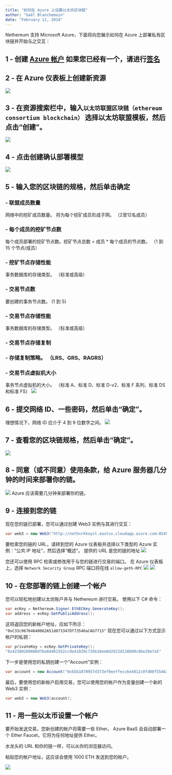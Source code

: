 ```yaml
---
title: "如何在 Azure 上设置以太坊区块链"
author: "Gaël Blanchemain"
date: "February 12, 2018"
---
```


Nethereum 支持 Microsoft Azure，下面将向您展示如何在 Azure 上部署私有区块链并开始与之交互：

## 1 - 创建 [Azure 帐户](https://azure.microsoft.com/en-us/resources/videos/sign-up-for-microsoft-azure/) 如果您已经有一个，请进行[签名](https://azure.microsoft.com/en-us/account/) 

## 2 - 在 Azure 仪表板上创建新资源
![](1.png)

## 3 - 在资源搜索栏中，输入```以太坊联盟区块链（ethereum consortium blockchain）``` 选择以太坊联盟模板，然后点击“创建”。
![](2.png)

## 4 - 点击创建确认部署模型
![](3.png)

## 5 - 输入您的区块链的规格，然后单击确定

### - 联盟成员数量

网络中的挖矿成员数量。 将为每个挖矿成员形成子网。 （2至12名成员）

### - 每个成员的挖矿节点数

每个成员部署的挖矿节点数。挖矿节点总数 = 成员 * 每个成员的节点数。 （1 到 15 个节点/成员）

### - 挖矿节点存储性能

事务数据库的存储类型。 （标准或高级）

### - 交易节点数

要创建的事务节点数。 (1 到 5)

### - 交易节点存储性能

事务数据库的存储类型。 （标准或高级）

### - 交易节点存储复制

### - 存储复制策略。 （LRS、GRS、RAGRS）

### - 交易节点虚拟机大小
事务节点虚拟机的大小。 （标准 A、标准 D、标准 D-v2、标准 F 系列、标准 DS 和标准 FS）
![](4.png)

## 6 - 提交网络 ID、一些密码，然后单击“确定”。
理想情况下，网络 ID 应介于 4 到 9 位数字之间。
![](6.png)

## 7 - 查看您的区块链规格，然后单击“确定”。
![](7.png)

## 8 - 同意（或不同意）使用条款，给 Azure 服务器几分钟的时间来部署你的链。
![](8.png)
Azure 应该需要几分钟来部署你的链。

## 9 - 连接到您的链

现在您的链已部署，您可以通过创建 Web3 实例与其进行交互：
```C#
var web3 = new Web3("http://nethxrkkoyst.eastus.cloudapp.azure.com:8545");
```
要检索您的链的 URL，请转到您的 Azure 仪表板并选择以下类型的 Azure 实例：“公共 IP 地址”，然后选择“概述”。 提供的 URL 是您的链的地址
![](9.png)

您还可以使用 RPC 检索或修改用于与您的链进行交易的端口。 在 Azure 仪表板上，选择 ``` Network Security Group ``` RPC 端口将在线 ``` allow-geth-RPC ```
![](12.png)
![](13.png)


## 10 - 在您部署的链上创建一个帐户
您可以轻松地创建以太坊账户并与 Nethereum 进行交易。 使用以下 C# 命令：

```C#
var ecKey = Nethereum.Signer.EthECKey.GenerateKey();
var address = ecKey.GetPublicAddress();
```
这将返回您的新帐户地址，应如下所示：
``` "0xC33c96764640662A51d073347Df73546aCAb7715" ```
现在您可以通过以下方式显示帐户的私钥：
```C#
var privateKey = ecKey.GetPrivateKey();
"0x42360260880d7be8d401552cc9e41020c726b10ee8d2622d138b09c86e29e7a5"
```
下一步是使用您的私钥创建一个“Account”实例：
```C#
var account = new Account("0xb5b1870957d373ef0eeffecc6e4812c0fd08f554b37b233526acc331bf1544f7");
```

最后，要使用您的新帐户启用交易，您可以使用您的帐户作为变量创建一个新的 Web3 实例：
```C#
var web3 = new Web3(account);
```

## 11 - 用一些以太币设置一个帐户

要开始发送交易，您新创建的帐户将需要一些 Ether。 Azure BaaS 会自动部署一个 Ether Faucet，它将为任何地址提供 Ether。

水龙头的 URL 和你的链一样，可以从你的浏览器访问。

粘贴您的帐户地址，这应该会使用 1000 ETH 发送到您的帐户。

![](10.png)

